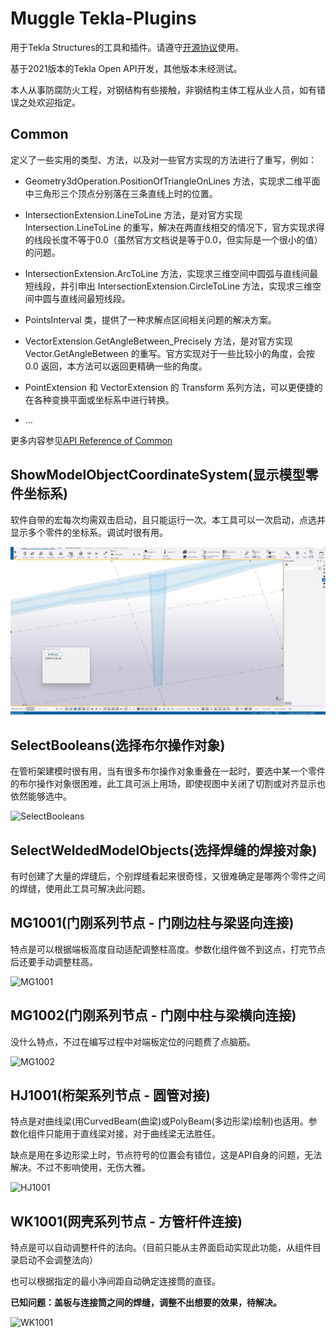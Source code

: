 # Muggle Tekla-Plugins
用于Tekla Structures的工具和插件。请遵守[开源协议](LICENSE)使用。

基于2021版本的Tekla Open API开发，其他版本未经测试。

本人从事防腐防火工程，对钢结构有些接触，非钢结构主体工程从业人员，如有错误之处欢迎指定。

## Common
定义了一些实用的类型、方法，以及对一些官方实现的方法进行了重写，例如：

- Geometry3dOperation.PositionOfTriangleOnLines 方法，实现求二维平面中三角形三个顶点分别落在三条直线上时的位置。

- IntersectionExtension.LineToLine 方法，是对官方实现 Intersection.LineToLine 的重写，解决在两直线相交的情况下，官方实现求得的线段长度不等于0.0（虽然官方文档说是等于0.0，但实际是一个很小的值）的问题。

- IntersectionExtension.ArcToLine 方法，实现求三维空间中圆弧与直线间最短线段，并引申出 IntersectionExtension.CircleToLine 方法，实现求三维空间中圆与直线间最短线段。

- PointsInterval 类，提供了一种求解点区间相关问题的解决方案。

- VectorExtension.GetAngleBetween_Precisely 方法，是对官方实现 Vector.GetAngleBetween 的重写。官方实现对于一些比较小的角度，会按 0.0 返回，本方法可以返回更精确一些的角度。

- PointExtension 和 VectorExtension 的 Transform 系列方法，可以更便捷的在各种变换平面或坐标系中进行转换。

- ...

更多内容参见[API Reference of Common](Documents/API%20Reference%20of%20Common.chm)

## ShowModelObjectCoordinateSystem(显示模型零件坐标系)
软件自带的宏每次均需双击启动，且只能运行一次。本工具可以一次启动，点选并显示多个零件的坐标系。调试时很有用。

![ShowModelObjectCoordinateSystem](Resources/Introduction_ShowModelObjectCoordinateSystem.gif)

## SelectBooleans(选择布尔操作对象)
在管桁架建模时很有用，当有很多布尔操作对象重叠在一起时，要选中某一个零件的布尔操作对象很困难，此工具可派上用场，即使视图中关闭了切割或对齐显示也依然能够选中。

![SelectBooleans](Resources/Introduction_SelectBooleans.gif)

## SelectWeldedModelObjects(选择焊缝的焊接对象)
有时创建了大量的焊缝后，个别焊缝看起来很奇怪，又很难确定是哪两个零件之间的焊缝，使用此工具可解决此问题。

## MG1001(门刚系列节点 - 门刚边柱与梁竖向连接)
特点是可以根据端板高度自动适配调整柱高度。参数化组件做不到这点，打完节点后还要手动调整柱高。

![MG1001](Resources/Introduction_MG1001.gif)

## MG1002(门刚系列节点 - 门刚中柱与梁横向连接)
没什么特点，不过在编写过程中对端板定位的问题费了点脑筋。

![MG1002](Resources/Introduction_MG1002.gif)

## HJ1001(桁架系列节点 - 圆管对接)
特点是对曲线梁(用CurvedBeam(曲梁)或PolyBeam(多边形梁)绘制)也适用。参数化组件只能用于直线梁对接，对于曲线梁无法胜任。

缺点是用在多边形梁上时，节点符号的位置会有错位，这是API自身的问题，无法解决。不过不影响使用，无伤大雅。

![HJ1001](Resources/Introduction_HJ1001.gif)

## WK1001(网壳系列节点 - 方管杆件连接)
特点是可以自动调整杆件的法向。（目前只能从主界面启动实现此功能，从组件目录启动不会调整法向）

也可以根据指定的最小净间距自动确定连接筒的直径。

**已知问题：盖板与连接筒之间的焊缝，调整不出想要的效果，待解决。**

![WK1001](Resources/Introduction_WK1001.gif)
